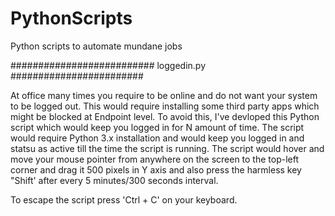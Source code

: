 # PythonScripts
Python scripts to automate mundane jobs


########################## loggedin.py ########################

At office many times you require to be online and do not want your system to be logged out. This would require installing some third party apps which might be blocked at Endpoint level. To avoid this, I've devloped this Python script which would keep you logged in for N amount of time.
The script would require Python 3.x installation and would keep you logged in and statsu as active till the time the script is running. 
The script would hover and move your mouse pointer from anywhere on the screen to the top-left corner and drag it 500 pixels in Y axis and also press the harmless key "Shift' after every 5 minutes/300 seconds interval. 

To escape the script press 'Ctrl + C' on your keyboard. 
